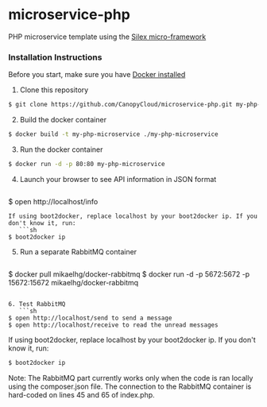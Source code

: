 # microservice-php
PHP microservice template using the [Silex micro-framework](http://silex.sensiolabs.org/)

### Installation Instructions
Before you start, make sure you have [Docker installed](http://docs.docker.com/installation/)

1. Clone this repository
  ```sh
$ git clone https://github.com/CanopyCloud/microservice-php.git my-php-microservice
```

2. Build the docker container
  ```sh
$ docker build -t my-php-microservice ./my-php-microservice
```

3. Run the docker container
  ```sh
$ docker run -d -p 80:80 my-php-microservice
```

4. Launch your browser to see API information in JSON format
   ```sh
$ open http://localhost/info
```
If using boot2docker, replace localhost by your boot2docker ip. If you don't know it, run:
   ```sh
$ boot2docker ip
```

5. Run a separate RabbitMQ container
   ```sh
$ docker pull mikaelhg/docker-rabbitmq
$ docker run -d -p 5672:5672 -p 15672:15672 mikaelhg/docker-rabbitmq
```

6. Test RabbitMQ
   ```sh
$ open http://localhost/send to send a message
$ open http://localhost/receive to read the unread messages
```
If using boot2docker, replace localhost by your boot2docker ip. If you don't know it, run:
   ```sh
$ boot2docker ip
```

Note: The RabbitMQ part currently works only when the code is ran locally using the composer.json file. The connection to the RabbitMQ container is hard-coded on lines 45 and 65 of index.php.